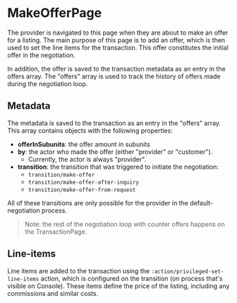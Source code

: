 # MakeOfferPage

The provider is navigated to this page when they are about to make an offer for a listing. The main
purpose of this page is to add an offer, which is then used to set the line items for the
transaction. This offer constitutes the initial offer in the negotiation.

In addition, the offer is saved to the transaction metadata as an entry in the offers array. The
"offers" array is used to track the history of offers made during the negotiation loop.

## Metadata

The metadata is saved to the transaction as an entry in the "offers" array. This array contains
objects with the following properties:

- **offerInSubunits**: the offer amount in subunits
- **by**: the actor who made the offer (either "provider" or "customer").
  - Currently, the actor is always "provider".
- **transition**: the transition that was triggered to initiate the negotiation:
  - `transition/make-offer`
  - `transition/make-offer-after-inquiry`
  - `transition/make-offer-from-request`

All of these transitions are only possible for the provider in the default-negotiation process.

> Note: the rest of the negotiation loop with counter offers happens on the TransactionPage.

## Line-items

Line items are added to the transaction using the `:action/privileged-set-line-items` action, which
is configured on the transition (on process that's visible on Console). These items define the price
of the listing, including any commissions and similar costs.

